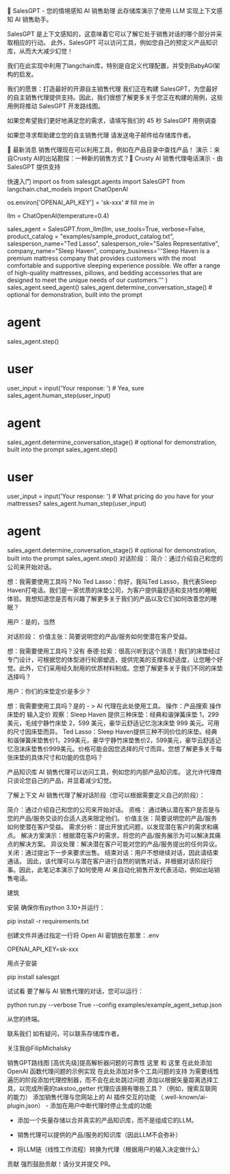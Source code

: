 🤖 SalesGPT - 您的情境感知 AI 销售助理
此存储库演示了使用 LLM 实现上下文感知 AI 销售助手。

SalesGPT 是上下文感知的，这意味着它可以了解它处于销售对话的哪个部分并采取相应的行动。 此外，SalesGPT 可以访问工具，例如您自己的预定义产品知识库，从而大大减少幻觉！

我们在此实现中利用了langchain库，特别是自定义代理配置，并受到BabyAGI架构的启发。

我们的愿景：打造最好的开源自主销售代理
我们正在构建 SalesGPT，为您最好的自主销售代理提供支持。因此，我们很想了解更多关于您正在构建的用例，这些用例将推动 SalesGPT 开发路线图。

如果您希望我们更好地满足您的需求，请填写我们的 45 秒 SalesGPT 用例调查

如果您寻求帮助建立您的自主销售代理
请发送电子邮件给存储库作者。

🔴 最新消息
销售代理现在可以利用工具，例如在产品目录中查找产品！
演示：来自Crusty AI的出站勘探：一种新的销售方式？🤔
Crusty AI 销售代理电话演示 - 由 SalesGPT 提供支持


快速入门
import os
from salesgpt.agents import SalesGPT
from langchain.chat_models import ChatOpenAI

os.environ['OPENAI_API_KEY'] = 'sk-xxx' # fill me in

llm = ChatOpenAI(temperature=0.4)
                            
sales_agent = SalesGPT.from_llm(llm, use_tools=True, verbose=False,
                            product_catalog = "examples/sample_product_catalog.txt",
                            salesperson_name="Ted Lasso",
                            salesperson_role="Sales Representative",
                            company_name="Sleep Haven",
                            company_business='''Sleep Haven 
                            is a premium mattress company that provides
                            customers with the most comfortable and
                            supportive sleeping experience possible. 
                            We offer a range of high-quality mattresses,
                            pillows, and bedding accessories 
                            that are designed to meet the unique 
                            needs of our customers.'''
                            )
sales_agent.seed_agent()
sales_agent.determine_conversation_stage() # optional for demonstration, built into the prompt

# agent 
sales_agent.step()

# user
user_input = input('Your response: ') # Yea, sure
sales_agent.human_step(user_input)

# agent
sales_agent.determine_conversation_stage() # optional for demonstration, built into the prompt
sales_agent.step()

# user
user_input = input('Your response: ') # What pricing do you have for your mattresses?
sales_agent.human_step(user_input)

# agent
sales_agent.determine_conversation_stage() # optional for demonstration, built into the prompt
sales_agent.step()
对话阶段： 简介：通过介绍自己和您的公司来开始对话。

想：我需要使用工具吗？No
Ted Lasso：你好，我叫Ted Lasso，我代表Sleep Haven打电话。我们是一家优质的床垫公司，为客户提供最舒适和支持性的睡眠体验。我想知道您是否有兴趣了解更多关于我们的产品以及它们如何改善您的睡眠？

用户：是的，当然

对话阶段： 价值主张：简要说明您的产品/服务如何使潜在客户受益。

想：我需要使用工具吗？没有
泰德·拉索：很高兴听到这个消息！我们的床垫经过专门设计，可根据您的体型进行轮廓塑造，提供完美的支撑和舒适度，让您睡个好觉。此外，它们采用经久耐用的优质材料制成。您想了解更多关于我们不同的床垫选择吗？

用户：你们的床垫定价是多少？

想：我需要使用工具吗？是的 - > AI 代理在此处使用工具。
操作：产品搜索
操作床垫的
输入定价 观察：Sleep Haven 提供三种床垫：经典和谐弹簧床垫 1，299 美元，毛绒宁静竹床垫 2，599 美元，豪华云舒适记忆泡沫床垫 999 美元。可用的尺寸因床垫而异。
Ted Lasso：Sleep Haven提供三种不同价位的床垫。经典和谐弹簧床垫售价1，299美元，豪华宁静竹床垫售价2，599美元，豪华云舒适记忆泡沫床垫售价999美元。价格可能会因您选择的尺寸而异。您想了解更多关于每张床垫的具体尺寸和功能的信息吗？

产品知识库
AI 销售代理可以访问工具，例如您的内部产品知识库。 这允许代理商只谈论您自己的产品，并显着减少幻觉。

了解上下文
AI 销售代理了解对话阶段（您可以根据需要定义自己的阶段）：

简介：通过介绍自己和您的公司来开始对话。
资格： 通过确认潜在客户是否是与您的产品/服务交谈的合适人选来限定他们。
价值主张：简要说明您的产品/服务如何使潜在客户受益。
需求分析：提出开放式问题，以发现潜在客户的需求和痛点。
解决方案演示：根据潜在客户的需求，将您的产品/服务展示为可以解决其痛点的解决方案。
异议处理：解决潜在客户可能对您的产品/服务提出的任何异议。
关闭：通过提出下一步来要求出售。
结束对话：用户不想继续对话，因此请结束通话。
因此，该代理可以与潜在客户进行自然的销售对话，并根据对话阶段行事。因此，此笔记本演示了如何使用 AI 来自动化销售开发代表活动，例如出站销售电话。

建筑


安装
确保你有python 3.10+并运行：

pip install -r requirements.txt

创建文件并通过指定一行将 Open AI 密钥放在那里：.env

OPENAI_API_KEY=sk-xxx

用点子安装

pip install salesgpt

试试看
要了解与 AI 销售代理的对话，您可以运行：

python run.py --verbose True --config examples/example_agent_setup.json

从您的终端。

联系我们
如有疑问，可以联系存储库作者。

关注我@FilipMichalsky

销售GPT路线图
[高优先级]提高解析器问题的可靠性 这里 和 这里
在此处添加 OpenAI 函数代理问题的示例实现
在此处添加对多个工具问题的支持
为需要线性遍历的阶段添加代理控制器，而不会在此处跳过问题
添加以根据矢量距离选择工具，以完成所需的takstoo_getter
代理应该拥有哪些工具？（例如，搜索互联网的能力）
添加销售代理与您网站上的 AI 插件交互的功能 （.well-known/ai-plugin.json） - 添加在用户中断代理时停止生成的功能
- 添加一个矢量存储以合并真实的产品知识库，而不是组成它的LLM。

- 销售代理可以提供的产品/服务的知识库（因此LLM不会弥补）

- 将LLM链（线性工作流程）转换为代理（根据用户的输入决定做什么）

贡献
强烈鼓励贡献！请分叉并提交 PR。
